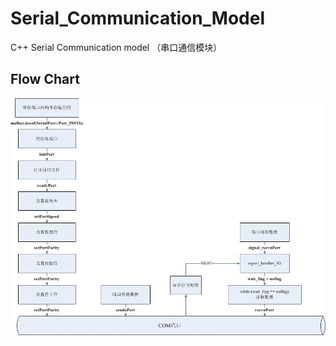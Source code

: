 # Serial_Communication_Model

C++ Serial Communication model （串口通信模块）

## Flow Chart

![](img/serial_communication.jpg)
